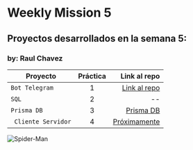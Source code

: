 # Weekly Mission 5

## Proyectos desarrollados en la semana 5:
### by: Raul Chavez

| Proyecto | Práctica | Link al repo |
| ------------- |:-------------:| -----:|
|`Bot Telegram`|1|[Link al repo](https://github.com/xXChAvE2Xx/fizzbuzz#nueva-funcionalidad---bot-telegram)|
|`SQL`|2|--|
|`Prisma DB`|3|[Prisma DB](https://github.com/xXChAvE2Xx/PrismaDB)|
|` Cliente Servidor`|4|[Próximamente]()|

![Spider-Man](https://media.giphy.com/media/BWD3CtcudWL28/giphy.gif)
